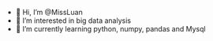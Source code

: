 - 👋 Hi, I’m @MissLuan
- 👀 I’m interested in big data analysis
- 🌱 I’m currently learning python, numpy, pandas and Mysql



